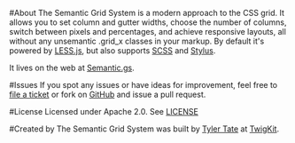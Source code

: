 #About
The Semantic Grid System is a modern approach to the CSS grid. It allows you to set column and gutter widths, choose the number of columns, switch between pixels and percentages, and achieve responsive layouts, all without any unsemantic .grid_x classes in your markup. By default it's powered by [LESS.js](http://lesscss.org/), but also supports [SCSS](http://sass-lang.com/) and [Stylus](http://learnboost.github.com/stylus/).

It lives on the web at [Semantic.gs](http://semantic.gs/).

#Issues
If you spot any issues or have ideas for improvement, feel free to [file a ticket](https://github.com/twigkit/semantic.gs/issues) or fork on [GitHub](https://github.com/twigkit/semantic.gs) and issue a pull request.

#License
Licensed under Apache 2.0. See [LICENSE](https://github.com/twigkit/semantic.gs/blob/master/LICENSE.txt)

#Created by
The Semantic Grid System was built by [Tyler Tate](http://twitter.com/tylertate/) at [TwigKit](http://twigkit.com/). 